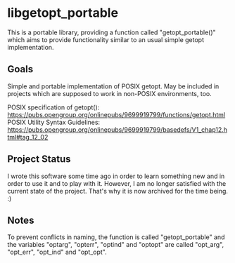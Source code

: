libgetopt_portable
==================

This is a portable library, providing a function called "getopt_portable()"
which aims to provide functionality similar to an usual simple getopt
implementation.

Goals
-----
Simple and portable implementation of POSIX getopt. May be included in projects which
are supposed to work in non-POSIX environments, too.

POSIX specification of getopt():
https://pubs.opengroup.org/onlinepubs/9699919799/functions/getopt.html
POSIX Utility Syntax Guidelines:
https://pubs.opengroup.org/onlinepubs/9699919799/basedefs/V1_chap12.html#tag_12_02

Project Status
--------------
I wrote this software some time ago in order to learn something new and
in order to use it and to play with it. However, I am no longer satisfied
with the current state of the project. That's why it is now archived for the
time being. :)

Notes
-----
To prevent conflicts in naming, the function is called "getopt_portable" and
the variables "optarg", "opterr", "optind" and "optopt" are called "opt_arg",
"opt_err", "opt_ind" and "opt_opt".
